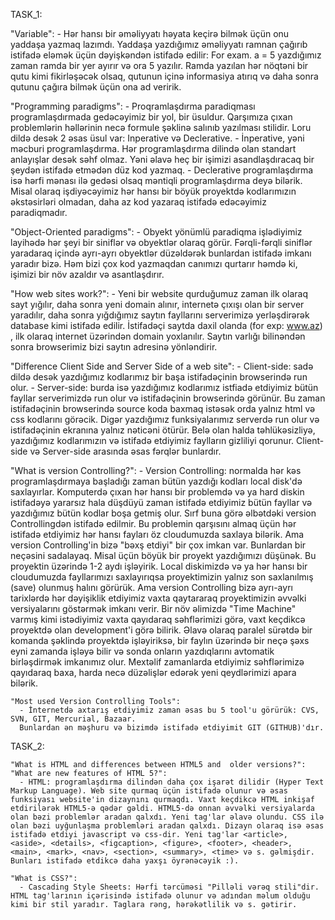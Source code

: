 TASK_1:

  "Variable":
      - Hər hansı bir əməliyyatı həyata keçirə bilmək üçün onu yaddaşa yazmaq lazımdı. Yaddaşa yazdığımız əməliyyatı ramnan çağırıb istifadə eləmək üçün dəyişkəndən istifadə edilir: For exam. a = 5 yazdığımız zaman ramda bir yer ayırır və ora 5 yazılır. Ramda yazılan hər nöqtəni bir qutu kimi fikirləşəcək olsaq, qutunun içinə informasiya atırıq və daha sonra qutunu çağıra bilmək üçün ona ad veririk.

  "Programming paradigms":
      - Proqramlaşdırma paradiqması programlaşdırmada gedəcəyimiz bir yol, bir üsuldur. Qarşımıza çıxan problemlərin həllərinin necə formule şəklinə salınıb yazılması stilidir.
      Loru dildə desək 2 əsas üsul var: Inperative və Declerative.
      - İnperative, yəni məcburi programlaşdırma. Hər programlaşdırma dilində olan standart anlayışlar desək səhf olmaz. Yəni
      əlavə heç bir işimizi asandlaşdıracaq bir şeydən istifadə etmədən düz kod yazmaq.
      - Declerative programlaşdırma isə hərfi mənası ilə gedəsi olsaq məntiqli programlaşdırma deyə bilərik. Misal olaraq işdiyəcəyimiz hər hansı bir böyük proyektdə kodlarımızın əkstəsirləri olmadan, daha az kod yazaraq istifadə edəcəyimiz paradiqmadır.

  "Object-Oriented paradigms":
      - Obyekt yönümlü paradiqma işlədiyimiz layihədə hər şeyi bir siniflər və obyektlər olaraq görür. Fərqli-fərqli siniflər yaradaraq içində ayrı-ayrı obyektlər düzəldərək bunlardan istifadə imkanı yaradır bizə. Həm bizi çox kod yazmaqdan canımızı qurtarır həmdə ki, işimizi bir növ azaldır və asantlaşdırır.

  "How web sites work?":
      - Yeni bir website qurduğumuz zaman ilk olaraq sayt yığılır, daha sonra yeni domain alınır, internetə çıxışı olan bir server yaradılır, daha sonra yığdığımız saytın fayllarını serverimizə yerləşdirərək database kimi istifadə edilir. İstifadəçi saytda daxil olanda (for exp: www.az) , ilk olaraq internet üzərindən domain yoxlanılır. Saytın varlığı bilinəndən sonra browserimiz bizi saytın adresinə yönləndirir.

  "Difference Client Side and Server Side of a web site":
      - Client-side: sadə dildə desək yazdığımız kodlarımız bir başa istifadəçinin browserində run olur.
      - Server-side: burda isə yazdığımız kodlarımız istfiadə etdiyimiz bütün fayllar serverimizdə run olur və istifadəçinin browserində görünür. Bu zaman istifadəçinin browserində source koda baxmaq istəsək orda yalnız html və css kodlarını görəcik.
      Digər yazdığımız funksiyalarımız serverdə run olur və istifadəçinin ekranına yalnız nəticəni ötürür. Belə olan halda təhlükəsizliyə, yazdığımız kodlarımızın və istifadə etdiyimiz faylların gizliliyi qorunur. Client-side və Server-side arasında əsas fərqlər bunlardır.

  "What is version Controlling?":
      - Version Controlling: normalda hər kəs programlaşdırmaya başladığı zaman bütün yazdığı kodları local disk'də saxlayırlar.
      Komputerdə çıxan hər hansı bir problemdə və ya hard diskin istifadəyə yararsız hala düşdüyü zaman istifadə etdiyimiz bütün fayllar və yazdığımız bütün kodlar boşa getmiş olur. Sırf buna görə əlbətdəki version Controllingdən istifadə edilmir. Bu problemin qarşısını almaq üçün hər istifadə etdiyimiz hər hansı fayları öz cloudumuzda saxlaya bilərik. Ama version Controlling'in bizə "bəxş etdiyi" bir çox imkan var. Bunlardan bir neçəsini sadalayaq. Misal üçün böyük bir proyekt yazdığımızı düşünək. Bu proyektin üzərində 1-2 aydı işləyirik. Local diskimizdə və ya hər hansı bir cloudumuzda fayllarımızı saxlayırıqsa proyektimizin yalnız son saxlanılmış (save) olunmuş halını görürük. Ama version Controlling bizə ayrı-ayrı tarixlərdə hər dəyişiklik etdiyimiz vaxta qaytararaq proyektimizin əvvəlki versiyalarını göstərmək imkanı verir. Bir növ əlimizdə "Time Machine" varmış kimi istədiyimiz vaxta qayıdaraq səhflərimizi görə, vaxt keçdikcə proyektdə olan development'i görə bilirik. Əlavə olaraq paralel sürətdə bir komanda şəklində proyektdə işləyiriksə, bir faylın üzərində bir neçə şəxs eyni zamanda işləyə bilir və sonda onların yazdıqlarını avtomatik birləşdirmək imkanımız olur. Mextəlif zamanlarda etdiyimiz səhflərimizə qayıdaraq baxa, harda necə düzəlişlər edərək yeni qeydlərimizi apara bilərik.

    "Most used Version Controlling Tools":
      - İnternetdə axtarış etdiyimiz zaman əsas bu 5 tool'u görürük: CVS, SVN, GIT, Mercurial, Bazaar.
      Bunlardan ən məşhuru və bizimdə istifadə etdiyimit GIT (GITHUB)'dır.

TASK_2:

    "What is HTML and differences between HTML5 and  older versions?":
    "What are new features of HTML 5?":
      - HTML: programlaşdırma dilindən daha çox işarət dilidir (Hyper Text Markup Language). Web site qurmaq üçün istifadə olunur və əsas funksiyası website'in dizaynını qurmaqdı. Vaxt keçdikcə HTML inkişaf etdirilərək HTML5-ə qədər gəldi. HTML5-də onnan əvvəlki versiyalarda olan bəzi problemlər aradan qalxdı. Yeni tag'lar əlavə olundu. CSS ilə olan bəzi uyğunlaşma problemləri aradan qalxdı. Dizayn olaraq isə əsas istifadə etdiyi javascript və css-dir. Yeni tag'lar <article>, <aside>, <details>, <figcaption>, <figure>, <footer>, <header>, <main>, <mark>, <nav>, <section>, <summary>, <time> və s. gəlmişdir. Bunları istifadə etdikcə daha yaxşı öyrənəcəyik :).

    "What is CSS?":
      - Cascading Style Sheets: Hərfi tərcüməsi "Pilləli vərəq stili"dir. HTML tag'larının içərisində istifadə olunur və adından məlum olduğu kimi bir stil yaradır. Taglara rəng, hərəkətlilik və s. gətirir. 

